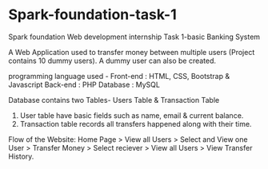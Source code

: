 # Spark-foundation-task-1
Spark foundation Web development internship Task 1-basic Banking System

A Web Application used to transfer money between multiple users (Project contains 10 dummy users). A dummy user can also be created.  

programming language used - 
Front-end : HTML, CSS, Bootstrap & Javascript 
Back-end : PHP 
Database : MySQL   

Database contains two Tables- Users Table & Transaction Table 
1. User table have basic fields such as name, email & current balance. 
2. Transaction table records all transfers happened along with their time.  

Flow of the Website: Home Page > View all Users > Select and View one User > Transfer Money > Select reciever > View all Users > View Transfer History.
